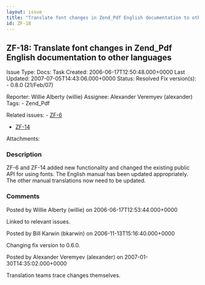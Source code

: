 ```yaml
---
layout: issue
title: "Translate font changes in Zend_Pdf English documentation to other languages"
id: ZF-18
---
```


ZF-18: Translate font changes in Zend\_Pdf English documentation to other languages
-----------------------------------------------------------------------------------

 Issue Type: Docs: Task  Created: 2006-06-17T12:50:48.000+0000 Last Updated: 2007-07-05T14:43:06.000+0000 Status: Resolved Fix version(s): - 0.8.0 (21/Feb/07)
 
 Reporter:  Willie Alberty (willie)  Assignee:  Alexander Veremyev (alexander)  Tags: - Zend\_Pdf
 
 Related issues: - [ZF-6](/issues/browse/ZF-6)
- [ZF-14](/issues/browse/ZF-14)
 
 Attachments: 
### Description

ZF-6 and ZF-14 added new functionality and changed the existing public API for using fonts. The English manual has been updated appropriately. The other manual translations now need to be updated.

 

 

### Comments

Posted by Willie Alberty (willie) on 2006-06-17T12:53:44.000+0000

Linked to relevant issues.

 

 

Posted by Bill Karwin (bkarwin) on 2006-11-13T15:16:40.000+0000

Changing fix version to 0.6.0.

 

 

Posted by Alexander Veremyev (alexander) on 2007-01-30T14:35:02.000+0000

Translation teams trace changes themselves.

 

 